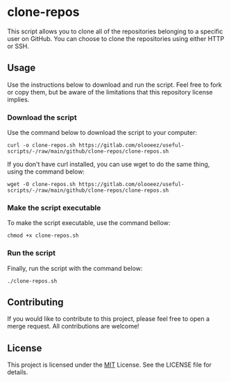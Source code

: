 # clone-repos

This script allows you to clone all of the repositories belonging to a specific user on GitHub. You can choose to clone the repositories using either HTTP or SSH.

## Usage

Use the instructions below to download and run the script. Feel free to fork or copy them, but be aware of the limitations that this repository license implies.

### Download the script

Use the command below to download the script to your computer:

```
curl -o clone-repos.sh https://gitlab.com/olooeez/useful-scripts/-/raw/main/github/clone-repos/clone-repos.sh
```

If you don't have curl installed, you can use wget to do the same thing, using the command below:

```
wget -O clone-repos.sh https://gitlab.com/olooeez/useful-scripts/-/raw/main/github/clone-repos/clone-repos.sh
```

### Make the script executable

To make the script executable, use the command bellow:

```
chmod +x clone-repos.sh
```

### Run the script

Finally, run the script with the command below:

```
./clone-repos.sh
```

## Contributing

If you would like to contribute to this project, please feel free to open a merge request. All contributions are welcome!

## License

This project is licensed under the [MIT](https://gitlab.com/olooeez/useful-scripts/-/blob/main/LICENSE) License. See the LICENSE file for details.
